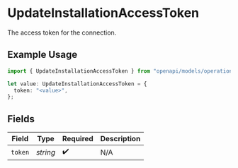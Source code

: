 # UpdateInstallationAccessToken

The access token for the connection.

## Example Usage

```typescript
import { UpdateInstallationAccessToken } from "openapi/models/operations";

let value: UpdateInstallationAccessToken = {
  token: "<value>",
};
```

## Fields

| Field              | Type               | Required           | Description        |
| ------------------ | ------------------ | ------------------ | ------------------ |
| `token`            | *string*           | :heavy_check_mark: | N/A                |